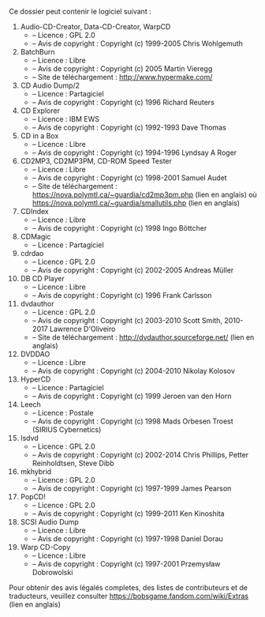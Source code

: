 ﻿Ce dossier peut contenir le logiciel suivant :

1. Audio-CD-Creator, Data-CD-Creator, WarpCD
   - – Licence : GPL 2.0
   - – Avis de copyright : Copyright (c) 1999-2005 Chris Wohlgemuth
2. BatchBurn
   - – Licence : Libre
   - – Avis de copyright : Copyright (c) 2005 Martin Vieregg
   - – Site de téléchargement : http://www.hypermake.com/
3. CD Audio Dump/2
   - – Licence : Partagiciel
   - – Avis de copyright : Copyright (c) 1996 Richard Reuters
4. CD Explorer
   - – Licence : IBM EWS
   - – Avis de copyright : Copyright (c) 1992-1993 Dave Thomas
5. CD in a Box
   - – Licence : Libre
   - – Avis de copyright : Copyright (c) 1994-1996 Lyndsay A Roger
6. CD2MP3, CD2MP3PM, CD-ROM Speed Tester
   - – Licence : Libre
   - – Avis de copyright : Copyright (c) 1998-2001 Samuel Audet
   - – Site de téléchargement : https://nova.polymtl.ca/~guardia/cd2mp3pm.php (lien en anglais) où https://nova.polymtl.ca/~guardia/smallutils.php (lien en anglais)
7. CDIndex
   - – Licence : Libre
   - – Avis de copyright : Copyright (c) 1998 Ingo Böttcher
8. CDMagic
   - – Licence : Partagiciel
9. cdrdao
   - – Licence : GPL 2.0
   - – Avis de copyright : Copyright (c) 2002-2005 Andreas Müller
10. DB CD Player
    - – Licence : Libre
    - – Avis de copyright : Copyright (c) 1996 Frank Carlsson
11. dvdauthor
    - – Licence : GPL 2.0
    - – Avis de copyright : Copyright (c) 2003-2010 Scott Smith, 2010-2017 Lawrence D'Oliveiro
    - – Site de téléchargement : http://dvdauthor.sourceforge.net/ (lien en anglais)
12. DVDDAO
    - – Licence : Libre
    - – Avis de copyright : Copyright (c) 2004-2010 Nikolay Kolosov
13. HyperCD
    - – Licence : Partagiciel
    - – Avis de copyright : Copyright (c) 1999 Jeroen van den Horn
14. Leech
    - – Licence : Postale
    - – Avis de copyright : Copyright (c) 1998 Mads Orbesen Troest (SIRIUS Cybernetics)
15. lsdvd
    - – Licence : GPL 2.0
    - – Avis de copyright : Copyright (c) 2002-2014 Chris Phillips, Petter Reinholdtsen, Steve Dibb
16. mkhybrid 
    - – Licence : GPL 2.0
    - – Avis de copyright : Copyright (c) 1997-1999 James Pearson
17. PopCD!
    - – Licence : GPL 2.0
    - – Avis de copyright : Copyright (c) 1999-2011 Ken Kinoshita
18. SCSI Audio Dump
    - – Licence : Libre
    - – Avis de copyright : Copyright (c) 1997-1998 Daniel Dorau
19. Warp CD-Copy
    - – Licence : Libre
    - – Avis de copyright : Copyright (c) 1997-2001 Przemysław Dobrowolski

Pour obtenir des avis légalés completes, des listes de contributeurs et de traducteurs, veuillez consulter https://bobsgame.fandom.com/wiki/Extras (lien en anglais)
